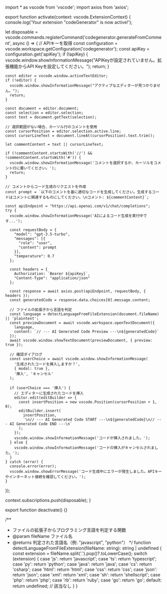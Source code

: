 import * as vscode from 'vscode';
import axios from 'axios';

export function activate(context: vscode.ExtensionContext) {
  console.log('Your extension "codeGenerator" is now active!');

  let disposable = vscode.commands.registerCommand('codegenerator.generateFromComment', async () => {
    // APIキーを取得
    const configuration = vscode.workspace.getConfiguration('codegenerator');
    const apiKey = configuration.get('apiKey');
    if (!apiKey) {
      vscode.window.showInformationMessage("APIKeyが設定されていません。拡張機能からAPI Keyを設定してください。");
      return;
    }

    const editor = vscode.window.activeTextEditor;
    if (!editor) {
      vscode.window.showInformationMessage("アクティブなエディターが見つかりません。");
      return;
    }

    const document = editor.document;
    const selection = editor.selection;
    const text = document.getText(selection);

    // 選択範囲がない場合、カーソル行のコメントを使用
    const cursorPosition = editor.selection.active.line;
    const cursorLineText = document.lineAt(cursorPosition).text.trim();

    let commentContent = text || cursorLineText;

    if (!commentContent.startsWith('//') && !commentContent.startsWith('#')) {
      vscode.window.showInformationMessage('コメントを選択するか、カーソルをコメント行に置いてください。');
      return;
    }

    // コメントからコード生成のリクエストを作成
    const prompt = `以下のコメントを基に適切なコードを生成してください。生成するコードはコメントに関連するものにしてください。\nコメント: ${commentContent}`;

    const apiEndpoint = "https://api.openai.com/v1/chat/completions";
    try {
      vscode.window.showInformationMessage('AIによるコード生成を実行中です...');

      const requestBody = {
        "model": "gpt-3.5-turbo",
        "messages": [{
          "role": "user",
          "content": prompt
        }],
        "temperature": 0.7
      };

      const headers = {
        Authorization: `Bearer ${apiKey}`,
        "Content-Type": "application/json"
      };

      const response = await axios.post(apiEndpoint, requestBody, { headers });
      const generatedCode = response.data.choices[0].message.content;

      // ファイルの拡張子から言語を判定
      const language = detectLanguageFromFileExtension(document.fileName) || 'plaintext';
      const previewDocument = await vscode.workspace.openTextDocument({
        language,
        content: `// --- AI Generated Code Preview ---\n${generatedCode}`
      });
      await vscode.window.showTextDocument(previewDocument, { preview: true });

      // 確認ダイアログ
      const userChoice = await vscode.window.showInformationMessage(
        '生成されたコードを挿入しますか？',
        { modal: true },
        '挿入', 'キャンセル'
      );

      if (userChoice === '挿入') {
        // エディターに生成されたコードを挿入
        editor.edit(editBuilder => {
          const insertPosition = new vscode.Position(cursorPosition + 1, 0);
          editBuilder.insert(
            insertPosition,
            `\n// --- AI Generated Code START ---\n${generatedCode}\n// --- AI Generated Code END ---\n`
          );
        });
        vscode.window.showInformationMessage('コードが挿入されました。');
      } else {
        vscode.window.showInformationMessage('コードの挿入がキャンセルされました。');
      }
    } catch (error) {
      console.error(error);
      vscode.window.showErrorMessage('コード生成中にエラーが発生しました。APIキーやインターネット接続を確認してください。');
    }
  });

  context.subscriptions.push(disposable);
}

export function deactivate() {}

/**
 * ファイルの拡張子からプログラミング言語を判定する関数
 * @param fileName ファイル名
 * @returns 判定された言語名（例: "javascript", "python"）
 */
function detectLanguageFromFileExtension(fileName: string): string | undefined {
  const extension = fileName.split('.').pop()?.toLowerCase();
  switch (extension) {
    case 'js':
      return 'javascript';
    case 'ts':
      return 'typescript';
    case 'py':
      return 'python';
    case 'java':
      return 'java';
    case 'cs':
      return 'csharp';
    case 'html':
      return 'html';
    case 'css':
      return 'css';
    case 'json':
      return 'json';
    case 'xml':
      return 'xml';
    case 'sh':
      return 'shellscript';
    case 'php':
      return 'php';
    case 'rb':
      return 'ruby';
    case 'go':
      return 'go';
    default:
      return undefined; // 該当なし
  }
}
